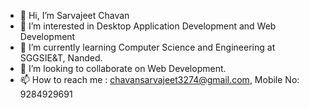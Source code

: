 - 👋 Hi, I’m Sarvajeet Chavan
- 👀 I’m interested in Desktop Application Development and Web Development
- 🌱 I’m currently learning Computer Science and Engineering at SGGSIE&T, Nanded.
- 💞️ I’m looking to collaborate on Web Development.
- 📫 How to reach me : chavansarvajeet3274@gmail.com, Mobile No: 9284929691

<!---
Sarvajeet3/Sarvajeet3 is a ✨ special ✨ repository because its `README.md` (this file) appears on your GitHub profile.
You can click the Preview link to take a look at your changes.
--->

